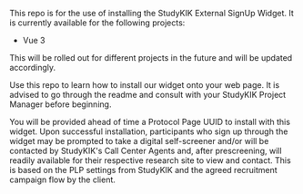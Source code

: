 This repo is for the use of installing the StudyKIK External SignUp Widget. It is currently available for the following projects:

- Vue 3

This will be rolled out for different projects in the future and will be updated accordingly.

Use this repo to learn how to install our widget onto your web page. It is advised to go through the readme and consult with your StudyKIK Project Manager before beginning.

You will be provided ahead of time a Protocol Page UUID to install with this widget. Upon successful installation, participants who sign up through the widget may be prompted to take a digital self-screener and/or will be contacted by StudyKIK's Call Center Agents and, after prescreening, will readily available for their respective research site to view and contact. This is based on the PLP settings from StudyKIK and the agreed recruitment campaign flow by the client.